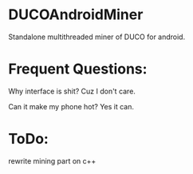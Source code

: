 # DUCOAndroidMiner

Standalone multithreaded miner of DUCO for android.

# Frequent Questions:
Why interface is shit? Cuz I don't care.

Can it make my phone hot? Yes it can.

# ToDo:
rewrite mining part on c++
